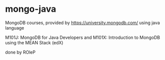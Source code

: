 # mongo-java
MongoDB courses, provided by
https://university.mongodb.com/
using java language

M101J: MongoDB for Java Developers
and
M101X: Introduction to MongoDB using the MEAN Stack (edX)

done by ROleP

